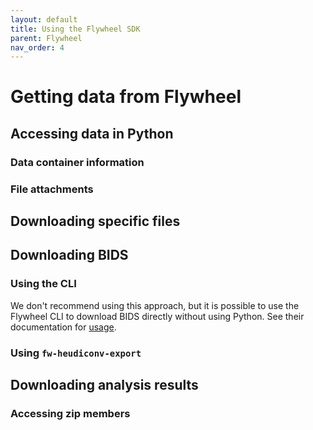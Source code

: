 ```yaml
---
layout: default
title: Using the Flywheel SDK
parent: Flywheel
nav_order: 4
---
```




# Getting data from Flywheel


## Accessing data in Python

### Data container information

### File attachments

## Downloading specific files

## Downloading BIDS

### Using the CLI

We don't recommend using this approach, but it is possible to use the Flywheel CLI
to download BIDS directly without using Python. See their documentation for
[usage](https://docs.flywheel.io/hc/en-us/articles/360008224093-Command-Line-Interface-Overview).

### Using `fw-heudiconv-export`

## Downloading analysis results

### Accessing zip members
